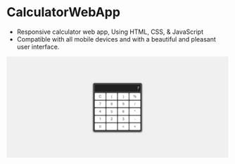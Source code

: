 # CalculatorWebApp

- Responsive calculator web app, Using HTML, CSS, & JavaScript
- Compatible with all mobile devices and with a beautiful and pleasant user interface.

![preview img](/Calculator.png)
